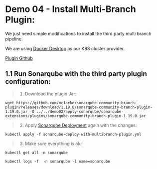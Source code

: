# Demo 04 - Install Multi-Branch Plugin: 

We just need simple modifications to install the third party multi branch pipeline.

We are using [Docker Desktop](https://www.docker.com/products/docker-desktop/) as our K8S cluster provider.

[Plugin Github](https://github.com/mc1arke/sonarqube-community-branch-plugin)
## 1.1 Run Sonarqube with the third party plugin configuration:
> 1. Download the plugin Jar:
```
wget https://github.com/mc1arke/sonarqube-community-branch-plugin/releases/download/1.19.0/sonarqube-community-branch-plugin-1.19.0.jar -O ../../demo02/apply-sonarqube/sonarqube-extensions/plugins/sonarqube-community-branch-plugin-1.19.0.jar
```

> 2. Apply [Sonarqube Deployment](sonarqube-deploy-with-multibranch-plugin.yml) again with the changes:
```
kubectl apply -f sonarqube-deploy-with-multibranch-plugin.yml
```
> 3. Make sure everything is ok:
```
kubectl get all -n sonarqube 

kubectl logs -f  -n sonarqube -l name=sonarqube
```